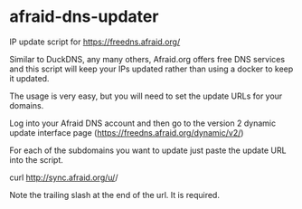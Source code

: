 # afraid-dns-updater
IP update script for https://freedns.afraid.org/

Similar to DuckDNS, any many others, Afraid.org offers free DNS services and this script will keep your IPs updated rather than using a docker to keep it updated.

The usage is very easy, but you will need to set the update URLs for your domains.

Log into your Afraid DNS account and then go to the version 2 dynamic update interface page (https://freedns.afraid.org/dynamic/v2/)

For each of the subdomains you want to update just paste the update URL into the script.

curl http://sync.afraid.org/u/<TOKEN>/
  
Note the trailing slash at the end of the url.  It is required.
